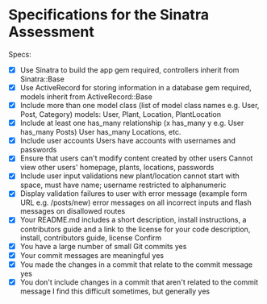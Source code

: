 # Specifications for the Sinatra Assessment

Specs:
- [x] Use Sinatra to build the app
    gem required, controllers inherit from Sinatra::Base
- [x] Use ActiveRecord for storing information in a database
    gem required, models inherit from ActiveRecord::Base
- [x] Include more than one model class (list of model class names e.g. User, Post, Category)
    models: User, Plant, Location, PlantLocation
- [x] Include at least one has_many relationship (x has_many y e.g. User has_many Posts)
    User has_many Locations, etc.
- [x] Include user accounts
    Users have accounts with usernames and passwords
- [x] Ensure that users can't modify content created by other users
    Cannot view other users' homepage, plants, locations, passwords
- [x] Include user input validations
    new plant/location cannot start with space, must have name; username restricted to alphanumeric
- [x] Display validation failures to user with error message (example form URL e.g. /posts/new)
    error messages on all incorrect inputs and flash messages on disallowed routes
- [x] Your README.md includes a short description, install instructions, a contributors guide and a link to the license for your code
    description, install, contributors guide, license
Confirm
- [x] You have a large number of small Git commits
    yes
- [x] Your commit messages are meaningful
    yes
- [x] You made the changes in a commit that relate to the commit message
    yes
- [x] You don't include changes in a commit that aren't related to the commit message
    I find this difficult sometimes, but generally yes
